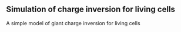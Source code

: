 ## Simulation of charge inversion for living cells ##

A simple model of giant charge inversion for living cells
